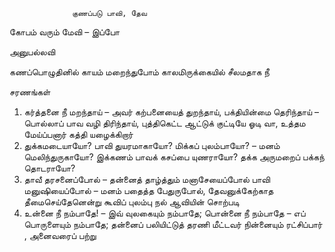 

                  குணப்படு பாவி, தேவ
 கோபம் வரும் மேவி – இப்போ
   
அனுபல்லவி

 கணப்பொழுதினில் காயம் மறைந்துபோம்
 காலமிருக்கையில் சீலமதாக நீ
             
சரணங்கள்
1. கர்த்தனை நீ மறந்தாய் – அவர்
 கற்பனையைத் துறந்தாய்,
 பக்தியின்மை தெரிந்தாய் – பொல்லாப்
 பாவ வழி திரிந்தாய்,
 புத்திகெட்ட ஆட்டுக் குட்டியே ஓடி வா,
 உத்தம மேய்ப்பனார் கத்தி யழைக்கிறார்
 2. துக்கமடையாயோ? பாவி 
 துயரமாகாயோ?
 மிக்கப் புலம்பாயோ? – மனம்
 மெலிந்துருகாயோ?
 இக்கணம் பாவக் கசப்பை யுணராயோ?
 தக்க அருமறைப் பக்கந் தொடராயோ?
 3. தாவீ தரசனைப்போல் – தன்னைத் 
 தாழ்த்தும் மனாசேயைப்போல்
 பாவி மனுஷியைப்போல் – மனம் 
 பதைத்த பேதுருபோல்,
 தேவனுக்கேற்காத தீமைசெய்தேனென்று
 கூவிப் புலம்பு நல் ஆவியின் சொற்படி 
 4. உன்னை நீ நம்பாதே! – இவ் 
 வுலகையும் நம்பாதே;
 பொன்னை நீ நம்பாதே – எப்
 பொருளையும் நம்பாதே;
 தன்னைப் பலியிட்டுத் தரணி மீட்டவர்
 நின்னையும் ரட்சிப்பார் , அனைவரைப் பற்று 


